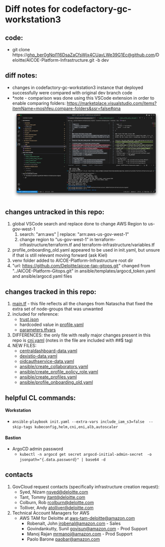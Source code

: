 # Diff notes for codefactory-gc-workstation3

## code:
- git clone https://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@github.com/Deloitte/AICOE-Platform-Infrastructure.git -b dev

## diff notes:
- changes in codefactory-gc-workstation3 instance that deployed successfully were compared with original dev branch code
- *note - comparison was done using this VSCode extension in order to enable comparing folders: https://marketplace.visualstudio.com/items?itemName=moshfeu.compare-folders&ssr=false#qna
![](readme1.png)

## changes untracked in this repo:
1. global VSCode search and replace done to change AWS Region to us-gov-west-1
   1. search: "arn:aws" | replace: "arn:aws-us-gov-west-1"
   2. change region to “us-gov-west-1” in terraform-infrastructure/terraform.tf and terraform-infrastructure/variables.tf
2. profile_onboarding_old.yaml appeared to be used in init.yaml, but unsure if that is still relevant moving forward (ask Kiel)
3. venv folder added to AICOE-Platform-Infrastructure root dir
4. "url: https://github.com/Deloitte/aicoe-tap-gitops.git" changed from "../AICOE-Platform-Gitops.git" in ansible/templates/argocd_token.yaml and ansible/argocd.yaml files

## changes tracked in this repo:
1. [main.tf](terraform-infrastructure/modules/eks/main.tf) - this file reflects all the changes from Natascha that fixed the extra set of node-groups that was unwanted
2. included for reference:
   - [trust.json](ansible/files/trust.json)
   - hardcoded value in [profile.yaml](ansible/templates/profile.yaml)
   - [parameters.tfvars](terraform-infrastructure/parameters.tfvars)
3. DIFFERENCES: the only file with really major changes present in this repo is [cni.yaml](ansible/files/cni.yaml) (notes in the file are included with ##$ tag)
4. NEW FILES:
    - [centraldashboard-data.yaml](ansible/templates/centraldashboard-data.yaml) 
    - [dexistio-data.yaml](ansible/templates/dexistio-data.yaml) 
    - [oidcauthservice-data.yaml](ansible/templates/oidcauthservice-data.yaml)
    - [ansible/create_collaborators.yaml](ansible/create_collaborators.yaml) 
    - [ansible/create_profile_policy_role.yaml](ansible/create_profile_policy_role.yaml) 
    - [ansible/create_profiles.yaml](ansible/create_profiles.yaml) 
    - [ansible/profile_onboarding_old.yaml](ansible/profile_onboarding_old.yaml)

## helpful CL commands:
#### Workstation
- ```ansible-playbook init.yaml --extra-vars include_iam_s3=false  --skip-tags kubeconfig,helm,cni,eni,alb,autoscaler```
#### Bastion
- ArgoCD admin password
  - ```kubectl -n argocd get secret argocd-initial-admin-secret  -o jsonpath="{.data.password}" | base64 -d```

## contacts
1. GovCloud request contacts (specifically infrastructure creation request):
   - Syed, Nizam <nsyed@deloitte.com>
   - Tant, Tommy <jtant@deloitte.com>
   - Colburn, Rob <rcolburn@deloitte.com>
   - Tolliver, Andy <atolliver@deloitte.com>
2. Technical Account Managers for AWS
   - AWS TAM for Deloitte at aws-tam-deloitte@amazon.com
     - Robenalt, John <jrobenal@amazon.com> - Sales
     - Govindankutty, Sunil <govisun@amazon.com> - Prod Support
     - Manoj Rajan <mrmanoj@amazon.com> - Prod Support
     - Paolo Barone <paobar@amazon.com>